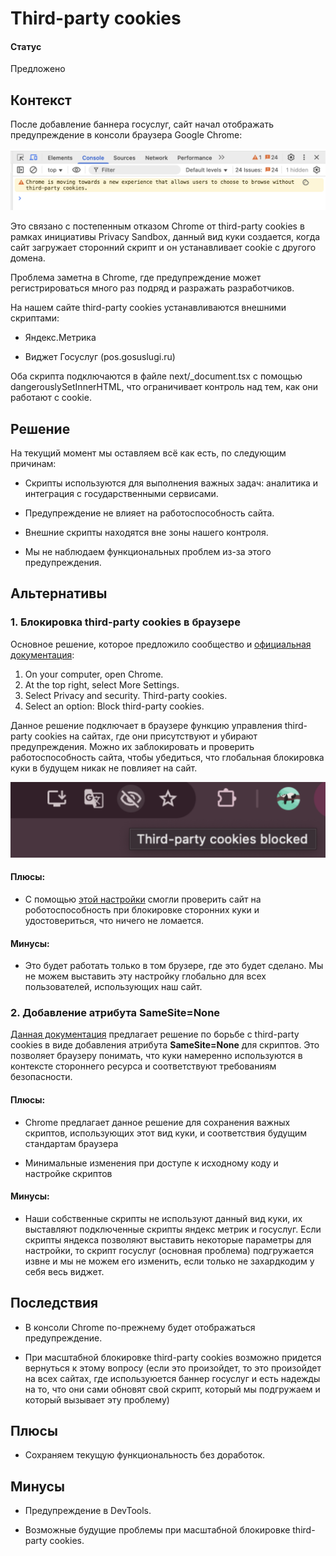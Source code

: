 # Third-party cookies

#### Статус
Предложено

## Контекст
После добавление баннера госуслуг, сайт начал отображать предупреждение в консоли браузера Google Chrome:

![third party cookies](./images/third-party-cookies.png)

Это связано с постепенным отказом Chrome от third-party cookies в рамках инициативы Privacy Sandbox, данный вид куки создается, когда сайт загружает сторонний скрипт и он устанавливает cookie с другого домена.

Проблема заметна в Chrome, где предупреждение может регистрироваться много раз подряд и разражать разработчиков.

На нашем сайте third-party cookies устанавливаются внешними скриптами:

- Яндекс.Метрика

- Виджет Госуслуг (pos.gosuslugi.ru)

Оба скрипта подключаются в файле next/_document.tsx с помощью dangerouslySetInnerHTML, что ограничивает контроль над тем, как они работают с cookie.

## Решение
На текущий момент мы оставляем всё как есть, по следующим причинам:

- Скрипты используются для выполнения важных задач: аналитика и интеграция с государственными сервисами.

- Предупреждение не влияет на работоспособность сайта.

- Внешние скрипты находятся вне зоны нашего контроля.

- Мы не наблюдаем функциональных проблем из-за этого предупреждения.

## Альтернативы

### 1. Блокировка third-party cookies в браузере
Основное решение, которое предложило сообщество и [официальная документация](https://privacysandbox.google.com/cookies/prepare/overview): 

1. On your computer, open Chrome.
2. At the top right, select More Settings.
3. Select Privacy and security. Third-party cookies.
4. Select an option: Block third-party cookies.

Данное решение подключает в браузере функцию управления third-party cookies на сайтах, где они присутствуют и убирают предупреждения. Можно их заблокировать и проверить работоспособность сайта, чтобы убедиться, что глобальная блокировка куки в будущем никак не повлияет на сайт. 

![third party cookies](./images/block-third-party-cookies.png)

#### Плюсы:
- С помощью [этой настройки](https://privacysandbox.google.com/cookies) смогли проверить сайт на роботоспособность при блокировке сторонних куки и удостовериться, что ничего не ломается.

#### Минусы:
- Это будет работать только в том брузере, где это будет сделано. Мы не можем выставить эту настройку глобально для всех пользователей, использующих наш сайт.

### 2. Добавление атрибута SameSite=None
[Данная документация](https://privacysandbox.google.com/cookies/prepare/audit-cookies) предлагает решение по борьбе с third-party cookies в виде добавления атрибута **SameSite=None** для скриптов. Это позволяет браузеру понимать, что куки намеренно используются в контексте стороннего ресурса и соответствуют требованиям безопасности.

#### Плюсы:
- Chrome предлагает данное решение для сохранения важных скриптов, использующих этот вид куки, и соответствия будущим стандартам браузера

- Минимальные изменения при доступе к исходному коду и настройке скриптов

#### Минусы:
- Наши собственные скрипты не используют данный вид куки, их выставляют подключенные скрипты яндекс метрик и госуслуг. Если скрипты яндекса позволяют выставить некоторые параметры для настройки, то скрипт госуслуг (основная проблема) подгружается извне и мы не можем его изменить, если только не захардкодим у себя весь виджет.

## Последствия
- В консоли Chrome по-прежнему будет отображаться предупреждение.

- При масштабной блокировке third-party cookies возможно придется вернуться к этому вопросу (если это произойдет, то это произойдет на всех сайтах, где используюется баннер госуслуг и есть надежды на то, что они сами обновят свой скрипт, который мы подгружаем и который вызывает эту проблему)

## Плюсы
- Сохраняем текущую функциональность без доработок.

## Минусы
- Предупреждение в DevTools.

- Возможные будущие проблемы при масштабной блокировке third-party cookies.